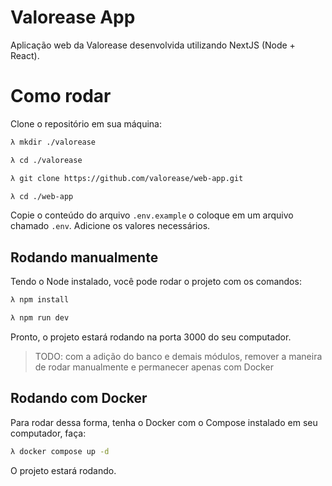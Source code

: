 # Valorease App

Aplicação web da Valorease desenvolvida utilizando NextJS (Node + React).

# Como rodar

Clone o repositório em sua máquina:

```bash
λ mkdir ./valorease

λ cd ./valorease

λ git clone https://github.com/valorease/web-app.git

λ cd ./web-app
```

Copie o conteúdo do arquivo `.env.example` o coloque em um arquivo chamado `.env`. Adicione os valores necessários.

## Rodando manualmente

Tendo o Node instalado, você pode rodar o projeto com os comandos:

```bash
λ npm install

λ npm run dev
```

Pronto, o projeto estará rodando na porta 3000 do seu computador.

> TODO: com a adição do banco e demais módulos, remover a maneira de rodar manualmente e permanecer apenas com Docker

## Rodando com Docker

Para rodar dessa forma, tenha o Docker com o Compose instalado em seu computador, faça:

```bash
λ docker compose up -d
```

O projeto estará rodando.
